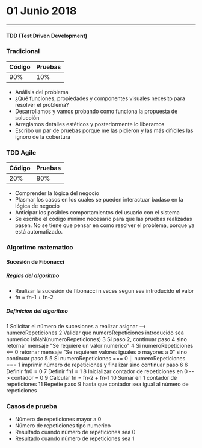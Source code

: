 # 01 Junio 2018
---

#### TDD (Test Driven Development)

### Tradicional
Código | Pruebas
----|-----
90% | 10%

* Análisis del problema
* ¿Qué funciones, propiedades y componentes visuales necesito para resolver el problema?
* Desarrollamos y vamos probando como funciona la propuesta de solucoión
* Arreglamos detalles estéticos y posteriormente lo liberamos
* Escribo un par de pruebas porque me las pidieron y las más difíciles las ignoro de la cobertura

### TDD Agile
Código | Pruebas
----|-----
20% | 80%

* Comprender la lógica del negocio
* Plasmar los casos en los cuales se pueden interactuar badaso en la lógica de negocio
* Anticipar los posibles comportamientos del usuario con el sistema
* Se escribe el código mínimo necesario para que las pruebas realizadas pasen. No se tiene que pensar en como resolver el problema, porque ya está automatizado.

### Algoritmo matematico

#### Sucesión de Fibonacci

#####  Reglas del algoritmo

* Realizar la sucesión de fibonacci n veces segun sea introducido el valor
* fn = fn-1 + fn-2

##### Definicion del algoritmo
1 Solicitar el número de sucesiones a realizar asignar --> numeroRepeticiones
2 Validar que numeroRepeticiones introducido sea numerico isNaN(numeroRepeticiones)
3 Si paso 2, continuar paso 4 sino retornar mensaje "Se requiere un valor numerico"
4 Si numeroRepeticiones <== 0 retornar mensaje "Se requieren valores iguales o mayores a 0" sino continuar paso 5 
5 Si numeroRepeticiones === 0 || numeroRepeticiones === 1 imprimir número de repeticiones y finalizar sino continuar paso 6
6 Definir fn0 = 0
7 Definir fn1 = 1
8 Inicializar contador de repeticiones en 0 --> contador = 0
9 Calcular fn = fn-2 + fn-1
10 Sumar en 1 contador de repeticiones
11 Repetie paso 9 hasta que contador sea igual al número de repeticiones

### Casos de prueba
* Número de repeticiones mayor a 0
* Número de repeticiones tipo numerico
* Resultado cuando número de repeticiones sea 0
* Resultado cuando número de repeticiones sea 1